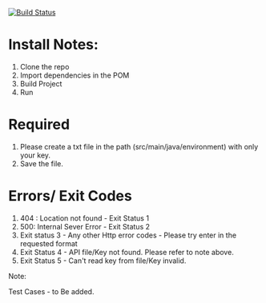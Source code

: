 [![Build Status](https://travis-ci.org/strum07/WeatherApp.svg?branch=master)](https://travis-ci.org/strum07/WeatherApp)



# Install Notes:

1. Clone the repo
2. Import dependencies in the POM
3. Build Project 
4. Run


# Required
1. Please create a txt file in the path (src/main/java/environment) with only your key.
2. Save the file.


# Errors/ Exit Codes
1. 404 : Location not found - Exit Status 1
2. 500: Internal Sever Error - Exit Status 2
3. Exit status 3 - Any other Http error codes - Please try enter in the requested format
4. Exit Status 4 - API file/Key not found. Please refer to note above.
5. Exit Status 5 - Can't read key from file/Key invalid.



Note:

Test Cases - to Be added.